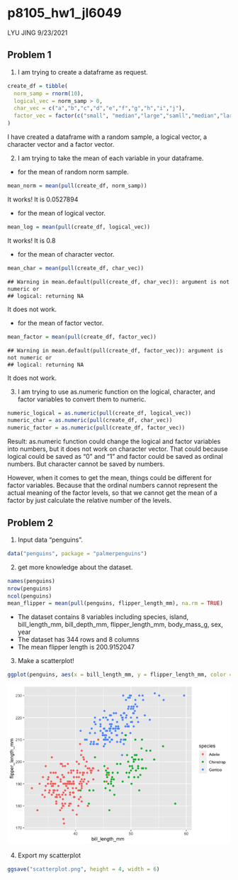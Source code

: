 p8105\_hw1\_jl6049
================
LYU JING
9/23/2021

## Problem 1

1.  I am trying to create a dataframe as request.

``` r
create_df = tibble(
  norm_samp = rnorm(10),
  logical_vec = norm_samp > 0,
  char_vec = c("a","b","c","d","e","f","g","h","i","j"),
  factor_vec = factor(c("small", "median","large","samll","median","large","samll","median","large", "samll"))
)
```

I have created a dataframe with a random sample, a logical vector, a
character vector and a factor vector.

2.  I am trying to take the mean of each variable in your dataframe.

-   for the mean of random norm sample.

``` r
mean_norm = mean(pull(create_df, norm_samp))
```

It works! It is 0.0527894

-   for the mean of logical vector.

``` r
mean_log = mean(pull(create_df, logical_vec))
```

It works! It is 0.8

-   for the mean of character vector.

``` r
mean_char = mean(pull(create_df, char_vec))
```

    ## Warning in mean.default(pull(create_df, char_vec)): argument is not numeric or
    ## logical: returning NA

It does not work.

-   for the mean of factor vector.

``` r
mean_factor = mean(pull(create_df, factor_vec))
```

    ## Warning in mean.default(pull(create_df, factor_vec)): argument is not numeric or
    ## logical: returning NA

It does not work.

3.  I am trying to use as.numeric function on the logical, character,
    and factor variables to convert them to numeric.

``` r
numeric_logical = as.numeric(pull(create_df, logical_vec))
numeric_char = as.numeric(pull(create_df, char_vec))
numeric_factor = as.numeric(pull(create_df, factor_vec))
```

Result: as.numeric function could change the logical and factor
variables into numbers, but it does not work on character vector. That
could because logical could be saved as “0” and “1” and factor could be
saved as ordinal numbers. But character cannot be saved by numbers.

However, when it comes to get the mean, things could be different for
factor variables. Because that the ordinal numbers cannot represent the
actual meaning of the factor levels, so that we cannot get the mean of a
factor by just calculate the relative number of the levels.

## Problem 2

1.  Input data “penguins”.

``` r
data("penguins", package = "palmerpenguins")
```

2.  get more knowledge about the dataset.

``` r
names(penguins)
nrow(penguins)
ncol(penguins)
mean_flipper = mean(pull(penguins, flipper_length_mm), na.rm = TRUE)
```

-   The dataset contains 8 variables including species, island,
    bill\_length\_mm, bill\_depth\_mm, flipper\_length\_mm,
    body\_mass\_g, sex, year
-   The dataset has 344 rows and 8 columns
-   The mean flipper length is 200.9152047

3.  Make a scatterplot!

``` r
ggplot(penguins, aes(x = bill_length_mm, y = flipper_length_mm, color = species)) + geom_point()
```

![](p8105_hw1_jl6049_files/figure-gfm/unnamed-chunk-10-1.png)<!-- -->

4.  Export my scatterplot

``` r
ggsave("scatterplot.png", height = 4, width = 6)
```
